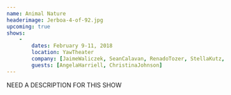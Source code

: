```yaml
---
name: Animal Nature
headerimage: Jerboa-4-of-92.jpg
upcoming: true
shows:
    -
        dates: February 9-11, 2018
        location: YawTheater
        company: [JaimeWaliczek, SeanCalavan, RenadoTozer, StellaKutz, AndresLopez, KarenBrown]
        guests: [AngelaHarriell, ChristinaJohnson]
---
```

NEED A DESCRIPTION FOR THIS SHOW